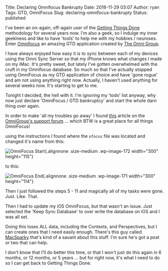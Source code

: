 Title: Declaring Omnifocus Bankrupty
Date: 2016-11-29 03:07
Author: ryan
Tags: GTD, OmniFocus
Slug: declaring-omnifocus-bankrupty
Status: published

I've been an on-again, off-again user of the [Getting Things Done](http://gettingthingsdone.com) methodology for several years now. I'm also a geek, so I indulge my inner geekiness and like to have 'tools' to help me with my hobbies / neuroses. Enter [Omnifocus](https://www.omnigroup.com/omnifocus/) an amazing GTD application created by [The Omni Group](https://www.omnigroup.com).

I have always enjoyed how easy it is to sync between each of my devices using the Omni Sync Server so that my iPhone knows what changes I made on my iMac. It's pretty sweet, but lately I've gotten overwhelmed with the cruft in my Omnifocus database. So much so that I've actually stopped using OmniFocus as my GTD application of choice and have 'gone rogue' and am not using anything right now. Actually, I haven't used anything for several weeks now. It's starting to get to me.

Tonight I decided, the hell with it. I'm ignoring my 'todo' list anyway, why now just declare 'OmniFocus / GTD bankruptcy' and start the whole darn thing over again.

In order to make 'all my troubles go away' I found [this](https://support.omnigroup.com/omnifocus-reset-database/) article on the [OmniGroup's support forum](https://support.omnigroup.com/) ... which BTW is a great place for all things OmniFocus!

using the instructions I found where the `ofocus` file was located and changed it's name from this:

![OmniFocus Start](/images/uploads/2016/11/OmniFocus-Original-300x115.png){.alignnone .size-medium .wp-image-172 width="300" height="115"}

to this:

![OmniFocus End](/images/uploads/2016/11/OmniFocus-Updated-300x114.png){.alignnone .size-medium .wp-image-171 width="300" height="114"}

Then I just followed the steps 5 - 11 and magically all of my tasks were gone. Just. Like. That.

Then I had to update my iOS OmniFocus, but that wasn't an issue. Just selected the 'Keep Sync Database' to over write the database on iOS and I was all set.

Doing this loses ALL data, including the Contexts, and Perspectives, but I can create ones that I need easily enough. There's this guy called [MacSparky](https://www.macsparky.com) that's kind of a savant about this stuff. I'm sure he's got a post or two that can help.

I don't know that I'll do better this time, or that I won't just do this again in 6 months, or 12 months, or 5 years ... but for right now, it's what I need to do so I can get back to Getting Things Done.
